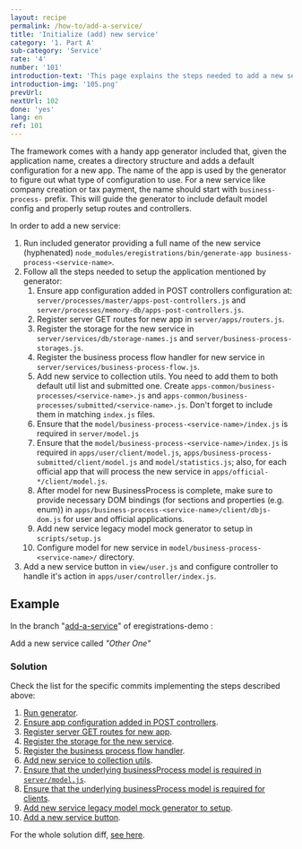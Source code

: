 ```yaml
---
layout: recipe
permalink: /how-to/add-a-service/
title: 'Initialize (add) new service'
category: '1. Part A'
sub-category: 'Service'
rate: '4'
number: '101'
introduction-text: 'This page explains the steps needed to add a new service to the application. This covers running included app generator and configuring steps needed to fully set up a service. The further service configuration, like adding section and payments, is not covered here.'
introduction-img: '105.png'
prevUrl:
nextUrl: 102
done: 'yes'
lang: en
ref: 101
---
```


The framework comes with a handy app generator included that, given the application name, creates a directory structure and adds a default configuration for a new app. The name of the app is used by the generator to figure out what type of configuration to use. For a new service like company creation or tax payment, the name should start with `business-process-` prefix. This will guide the generator to include default model config and properly setup routes and controllers.

In order to add a new service:

1. Run included generator providing a full name of the new service (hyphenated) `node_modules/eregistrations/bin/generate-app business-process-<service-name>`.
2. Follow all the steps needed to setup the application mentioned by generator:
    1. Ensure app configuration added in POST controllers configuration at: `server/processes/master/apps-post-controllers.js` and `server/processes/memory-db/apps-post-controllers.js`.
    2. Register server GET routes for new app in `server/apps/routers.js`.
    3. Register the storage for the new service in `server/services/db/storage-names.js` and `server/business-process-storages.js`.
    4. Register the business process flow handler for new service in `server/services/business-process-flow.js`.
    5. Add new service to collection utils. You need to add them to both default util list and submitted one. Create `apps-common/business-processes/<service-name>.js` and `apps-common/business-processes/submitted/<service-name>.js`. Don't forget to include them in matching `index.js` files.
    6. Ensure that the `model/business-process-<service-name>/index.js` is required in `server/model.js`
    7. Ensure that the `model/business-process-<service-name>/index.js` is required in `apps/user/client/model.js`, `apps/business-process-submitted/client/model.js` and `model/statistics.js`; also, for each official app that will process the new service in `apps/official-*/client/model.js`.
    8. After model for new BusinessProcess is complete, make sure to provide necessary DOM bindings (for sections and properties (e.g. enum)) in `apps/business-process-<service-name>/client/dbjs-dom.js` for user and official applications.
    9. Add new service legacy model mock generator to setup in `scripts/setup.js`
    10. Configure model for new service in `model/business-process-<service-name>/` directory.
3. Add a new service button in `view/user.js` and configure controller to handle it's action in `apps/user/controller/index.js`.

## Example

In the branch "[add-a-service](https://github.com/egovernment/eregistrations-demo/tree/add-a-service)" of eregistrations-demo :

Add a new service called *"Other One"*

### Solution

Check the list for the specific commits implementing the steps described above:

1. [Run generator](https://github.com/egovernment/eregistrations-demo/commit/b9377da25b530ce5c5531726c02285e62d6af9aa).
2. [Ensure app configuration added in POST controllers](https://github.com/egovernment/eregistrations-demo/commit/b2483c91993d3411962900285682e62186b1949a).
3. [Register server GET routes for new app](https://github.com/egovernment/eregistrations-demo/commit/c5d5b34bfa5c6d9f7fe1d5a1196eed4dccd9b09d).
4. [Register the storage for the new service](https://github.com/egovernment/eregistrations-demo/commit/c44bb93e58964892f0c4e1c6a8ebbb57d1a20e9e).
5. [Register the business process flow handler](https://github.com/egovernment/eregistrations-demo/commit/a3fe04c7df15eb94b609f2898446ec85a9b6cda4).
6. [Add new service to collection utils](https://github.com/egovernment/eregistrations-demo/commit/46ba5964c296d4a41d74e221cc1a8a58833c94c6).
7. [Ensure that the underlying businessProcess model is required in `server/model.js`](https://github.com/egovernment/eregistrations-demo/commit/3120cb90cb5470c3445cf230b8a1aec91c7eb1f7).
8. [Ensure that the underlying businessProcess model is required for clients](https://github.com/egovernment/eregistrations-demo/commit/c1c76fa2f3e89ba99649937cd4809be892499cd3).
9. [Add new service legacy model mock generator to setup](https://github.com/egovernment/eregistrations-demo/commit/add5a10a2c73f918899d54532fd458de57bd2704).
10. [Add a new service button](https://github.com/egovernment/eregistrations-demo/commit/17efc0edd97bfc4b85b1e61f1ff2b628d9f483e1).

For the whole solution diff, [see here](https://github.com/egovernment/eregistrations-demo/compare/add-a-service...add-a-service-solution#files).
